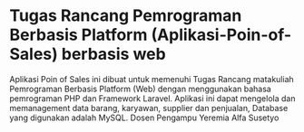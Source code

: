 # Tugas Rancang Pemrograman Berbasis Platform (Aplikasi-Poin-of-Sales) berbasis web

Aplikasi Poin of Sales ini dibuat untuk memenuhi Tugas Rancang matakuliah Pemrograman Berbasis Platform (Web) dengan menggunakan bahasa pemrograman PHP dan Framework
Laravel. Aplikasi ini dapat mengelola dan memanagement data barang, karyawan, supplier dan penjualan, Database yang digunakan adalah MySQL. Dosen Pengampu Yeremia Alfa Susetyo
